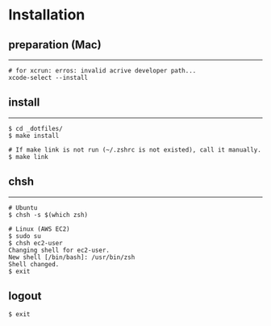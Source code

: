 # Installation
## preparation (Mac)
-----
```
# for xcrun: erros: invalid acrive developer path...
xcode-select --install
```

## install
-----
```
$ cd _dotfiles/
$ make install

# If make link is not run (~/.zshrc is not existed), call it manually.
$ make link
```

## chsh
-----
```
# Ubuntu
$ chsh -s $(which zsh)

# Linux (AWS EC2)
$ sudo su
$ chsh ec2-user
Changing shell for ec2-user.
New shell [/bin/bash]: /usr/bin/zsh
Shell changed.
$ exit
```

## logout
```
$ exit
```
